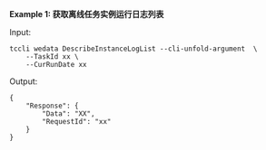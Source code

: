**Example 1: 获取离线任务实例运行日志列表**



Input: 

```
tccli wedata DescribeInstanceLogList --cli-unfold-argument  \
    --TaskId xx \
    --CurRunDate xx
```

Output: 
```
{
    "Response": {
        "Data": "XX",
        "RequestId": "xx"
    }
}
```

